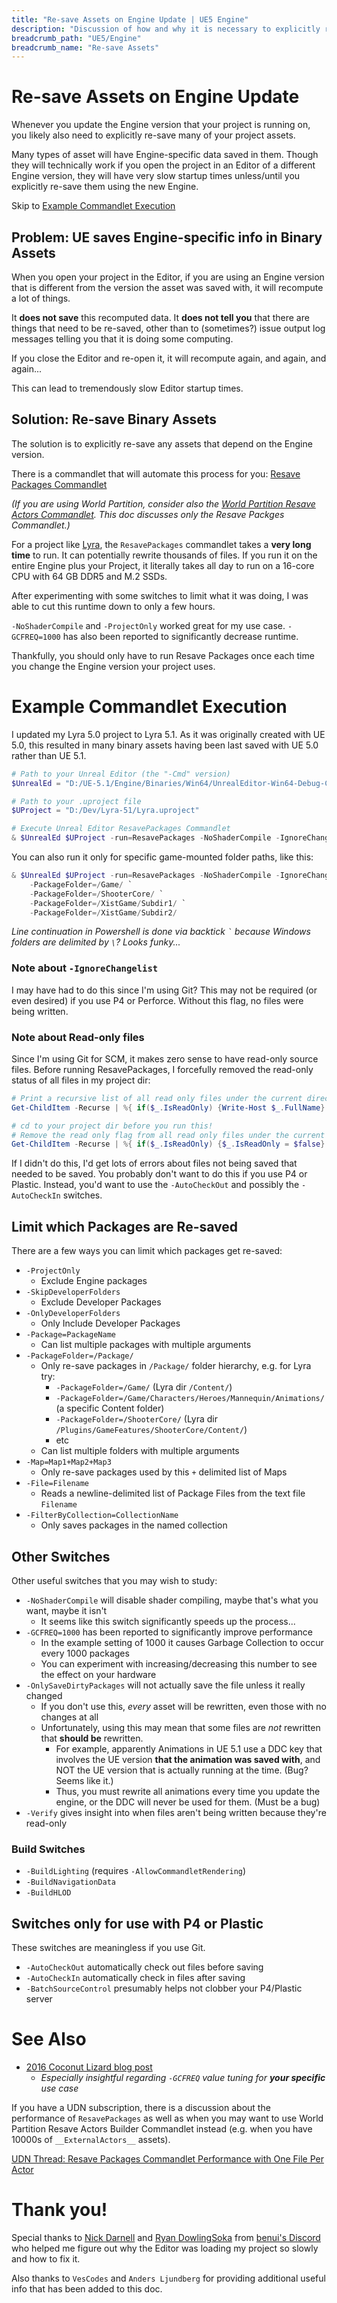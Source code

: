 ```yaml
---
title: "Re-save Assets on Engine Update | UE5 Engine"
description: "Discussion of how and why it is necessary to explicitly re-save many binary assets whenever you update your project's Engine"
breadcrumb_path: "UE5/Engine"
breadcrumb_name: "Re-save Assets"
---
```


# Re-save Assets on Engine Update

Whenever you update the Engine version that your project is running on,
you likely also need to explicitly re-save many of your project assets.

Many types of asset will have Engine-specific data saved in them.
Though they will technically work if you open the project in an Editor
of a different Engine version, they will have very slow startup times
unless/until you explicitly re-save them using the new Engine.

Skip to [Example Commandlet Execution](#ExampleExecution)


## Problem: UE saves Engine-specific info in Binary Assets

When you open your project in the Editor, if you are using an Engine
version that is different from the version the asset was saved with, it will
recompute a lot of things.

It **does not save** this recomputed data.  It **does not tell you** that
there are things that need to be re-saved, other than to (sometimes?) issue
output log messages telling you that it is doing some computing.

If you close the Editor and re-open it,
it will recompute again, and again, and again...

This can lead to tremendously slow Editor startup times.


## Solution: Re-save Binary Assets

The solution is to explicitly re-save any assets that depend on the Engine
version.

There is a commandlet that will automate this process for you:
[Resave Packages Commandlet](https://docs.unrealengine.com/5.1/en-US/API/Editor/UnrealEd/Commandlets/UResavePackagesCommandlet/)

*(If you are using World Partition, consider also the
[World Partition Resave Actors Commandlet](https://docs.unrealengine.com/5.0/en-US/world-partition-in-unreal-engine/#worldpartitionresaveactorsbuilder).
This doc discusses only the Resave Packges Commandlet.)*

For a project like
[Lyra](/UE5/LyraStarterGame/),
the `ResavePackages` commandlet takes a **very long time** to run.
It can potentially rewrite thousands of files.
If you run it on the entire Engine plus your Project,
it literally takes all day to run on a 16-core CPU with 64 GB DDR5 and M.2 SSDs.

After experimenting with some switches to limit what it was doing, I was able to cut
this runtime down to only a few hours.

`-NoShaderCompile` and `-ProjectOnly` worked great for my use case.
`-GCFREQ=1000` has also been reported to significantly decrease runtime.

Thankfully, you should only have to run Resave Packages once
each time you change the Engine version your project uses.


<a id='ExampleExecution'></a>
# Example Commandlet Execution

I updated my Lyra 5.0 project to Lyra 5.1.
As it was originally created with UE 5.0, this resulted in many binary assets having
been last saved with UE 5.0 rather than UE 5.1.

```powershell
# Path to your Unreal Editor (the "-Cmd" version)
$UnrealEd = "D:/UE-5.1/Engine/Binaries/Win64/UnrealEditor-Win64-Debug-Cmd.exe"

# Path to your .uproject file
$UProject = "D:/Dev/Lyra-51/Lyra.uproject"

# Execute Unreal Editor ResavePackages Commandlet
& $UnrealEd $UProject -run=ResavePackages -NoShaderCompile -IgnoreChangelist -ProjectOnly
```

You can also run it only for specific game-mounted folder paths, like this:

```powershell
& $UnrealEd $UProject -run=ResavePackages -NoShaderCompile -IgnoreChangelist `
    -PackageFolder=/Game/ `
    -PackageFolder=/ShooterCore/ `
    -PackageFolder=/XistGame/Subdir1/ `
    -PackageFolder=/XistGame/Subdir2/
```

*Line continuation in Powershell is done via backtick `` ` ``
because Windows folders are delimited by `\`?
Looks funky...*

### Note about `-IgnoreChangelist`

I may have had to do this since I'm using Git?  This may not be required (or even desired)
if you use P4 or Perforce.  Without this flag, no files were being written.

### Note about Read-only files

Since I'm using Git for SCM, it makes zero sense to have read-only source files.
Before running ResavePackages, I forcefully removed the read-only status of all files
in my project dir:

```powershell
# Print a recursive list of all read only files under the current directory
Get-ChildItem -Recurse | %{ if($_.IsReadOnly) {Write-Host $_.FullName} }

# cd to your project dir before you run this!
# Remove the read only flag from all read only files under the current directory
Get-ChildItem -Recurse | %{ if($_.IsReadOnly) {$_.IsReadOnly = $false} }
```

If I didn't do this, I'd get lots of errors about files not being saved that
needed to be saved.  You probably don't want to do this if you use P4 or Plastic.
Instead, you'd want to use the `-AutoCheckOut` and possibly the `-AutoCheckIn` switches.


## Limit which Packages are Re-saved

There are a few ways you can limit which packages get re-saved:

- `-ProjectOnly`
  - Exclude Engine packages
- `-SkipDeveloperFolders`
  - Exclude Developer Packages
- `-OnlyDeveloperFolders`
  - Only Include Developer Packages
- `-Package=PackageName`
  - Can list multiple packages with multiple arguments
- `-PackageFolder=/Package/`
  - Only re-save packages in `/Package/` folder hierarchy, e.g. for Lyra try:
    - `-PackageFolder=/Game/` (Lyra dir `/Content/`)
    - `-PackageFolder=/Game/Characters/Heroes/Mannequin/Animations/` (a specific Content folder)
    - `-PackageFolder=/ShooterCore/` (Lyra dir `/Plugins/GameFeatures/ShooterCore/Content/`)
    - etc
  - Can list multiple folders with multiple arguments
- `-Map=Map1+Map2+Map3`
  - Only re-save packages used by this `+` delimited list of Maps
- `-File=Filename`
  - Reads a newline-delimited list of Package Files from the text file `Filename`
- `-FilterByCollection=CollectionName`
  - Only saves packages in the named collection


## Other Switches

Other useful switches that you may wish to study:

- `-NoShaderCompile` will disable shader compiling, maybe that's what you want, maybe it isn't
  - It seems like this switch significantly speeds up the process...
- `-GCFREQ=1000` has been reported to significantly improve performance
  - In the example setting of 1000 it causes Garbage Collection to occur every 1000 packages
  - You can experiment with increasing/decreasing this number to see the effect on your hardware
- `-OnlySaveDirtyPackages` will not actually save the file unless it really changed
  - If you don't use this, *every* asset will be rewritten, even those with no changes at all
  - Unfortunately, using this may mean that some files are *not* rewritten that **should be** rewritten.
    - For example, apparently Animations in UE 5.1 use a DDC key that involves the UE version
      **that the animation was saved with**,
      and NOT the UE version that is actually running at the time. (Bug? Seems like it.)
    - Thus, you must rewrite all animations every time you update the engine, or the DDC will never be used for them. (Must be a bug)
- `-Verify` gives insight into when files aren't being written because they're read-only

### Build Switches

- `-BuildLighting` (requires `-AllowCommandletRendering`)
- `-BuildNavigationData`
- `-BuildHLOD`

## Switches only for use with P4 or Plastic

These switches are meaningless if you use Git.

- `-AutoCheckOut` automatically check out files before saving
- `-AutoCheckIn` automatically check in files after saving
- `-BatchSourceControl` presumably helps not clobber your P4/Plastic server


# See Also

- [2016 Coconut Lizard blog post](https://www.coconutlizard.co.uk/blog/the-cook-the-resave-his-garbage-and-her-optimization/)
  - *Especially insightful regarding `-GCFREQ` value tuning for **your specific** use case*

If you have a UDN subscription, there is a discussion about the performance
of `ResavePackages` as well as when you may want to use
World Partition Resave Actors Builder Commandlet instead
(e.g. when you have 10000s of `__ExternalActors__` assets).

[UDN Thread: Resave Packages Commandlet Performance with One File Per Actor](https://udn.unrealengine.com/s/question/0D54z00007upQWQCA2/resave-packages-commandlet-performance-with-one-file-per-actor)


# Thank you!

Special thanks to [Nick Darnell](https://www.nickdarnell.com/)
and [Ryan DowlingSoka](https://ryandowlingsoka.com/)
from [benui's Discord](https://discord.benui.ca/)
who helped me figure out why the Editor was loading my project so slowly
and how to fix it.

Also thanks to `VesCodes` and `Anders Ljundberg` for providing additional useful info
that has been added to this doc.
